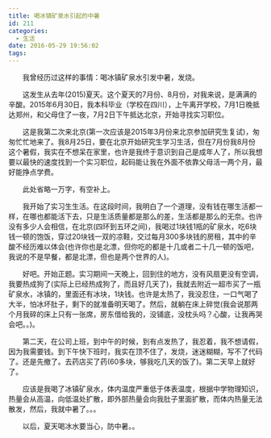 ```yaml
---
title: 喝冰镇矿泉水引起的中暑
id: 211
categories:
  - 生活
date: 2016-05-29 19:56:02
tags:
---
```


　　我曾经历过这样的事情：喝冰镇矿泉水引发中暑，发烧。

　　这发生从去年(2015)夏天。这个夏天的7月份、8月份，对我来说，是满满的辛酸。2015年6月30日，我本科毕业（学校在四川），上午离开学校，7月1日晚抵达郑州，和父母住了一夜，7月2日下午抵达北京，开始寻找实习职位。

　　这是我第二次来北京(第一次应该是2015年3月份来北京参加研究生复试)，匆匆忙忙地来了。我8月25日，要在北京开始研究生学习生活，但在7月份我8月份这个暑假，我实在不想呆在家里，也许是我终于意识到自己是成年人了，所以我想要以最快的速度找到一个实习职位，起码能让我在外面不依靠父母活一两个月，最好能挣点学费。

　　此处省略一万字，有空补上。

　　我开始了实习生生活。在这段时间，我明白了一个道理，没有钱在哪生活都一样，在哪也都能活下去，只是生活质量都是那么的差，生活都是那么的无奈。也许没有多少人会相信，在北京(四环到五环之间)，我喝过1块钱1瓶的矿泉水，吃6块钱一顿的饱饭，穿过20块钱一双的凉鞋，交过每月300多块钱的房租，其中的辛酸不经历难以体会(也许你也是北漂，但你吃的都是十几或者二十几一顿的饭吧，我说的不是早餐，都是北漂，但也是两个世界的人)。

　　好吧。开始正题。实习期间一天晚上，回到住的地方，没有风扇更没有空调，我要热成狗了(实际上已经热成狗了，而且好几天了)，我就去附近一超市买了一瓶矿泉水，冰镇的，里面还有冰块，1块钱。也许是太热了，我没忍住，一口气喝了大半，怕冰坏肚子，剩下的就准备明天喝了。然后，就躺在床上碎觉(我会说那两个月我碎的床上只有一张席，房东借给我的，没铺底，没枕头吗？心酸，让我再哭会吧。。)。

　　第二天，在公司上班，到中午的时候，到有点发热了，我忍着，我不想请假，因为我需要钱。到下午快下班时，我实在顶不住了，发烧，迷迷糊糊，写不了代码了。还是先撤了。去药店买了药(60多块，够我吃几天的饭了)。第二天早上就好了。

　　应该是我喝了冰镇矿泉水，体内温度严重低于体表温度，根据中学物理知识，热量会从高温，向低温处扩散，即外部热量会向我肚子里面扩散，而体内热量无法散发，然后，我就中暑了。。。

　　以后，夏天喝冰水要当心，防中暑。。